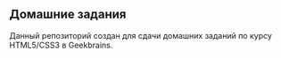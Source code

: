 ## Домашние задания

Данный репозиторий создан для сдачи домашних заданий по курсу HTML5/CSS3 в Geekbrains.